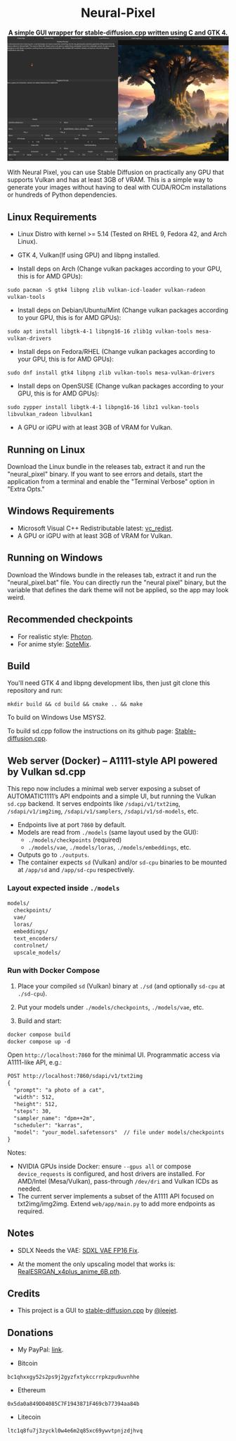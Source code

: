 <div align="center">

# Neural-Pixel
**A simple GUI wrapper for stable-diffusion.cpp written using C and GTK 4.**
![Screenshot1](https://github.com/Luiz-Alcantara/Neural-Pixel/blob/main/screenshots/img1.png?raw=true)
</div>

With Neural Pixel, you can use Stable Diffusion on practically any GPU that supports Vulkan and has at least 3GB of VRAM. This is a simple way to generate your images without having to deal with CUDA/ROCm installations or hundreds of Python dependencies.

## Linux Requirements

- Linux Distro with kernel >= 5.14 (Tested on RHEL 9, Fedora 42, and Arch Linux).

- GTK 4, Vulkan(If using GPU) and libpng installed.
- Install deps on Arch (Change vulkan packages according to your GPU, this is for AMD GPUs):
```
sudo pacman -S gtk4 libpng zlib vulkan-icd-loader vulkan-radeon vulkan-tools
```

- Install deps on Debian/Ubuntu/Mint (Change vulkan packages according to your GPU, this is for AMD GPUs):
```
sudo apt install libgtk-4-1 libpng16-16 zlib1g vulkan-tools mesa-vulkan-drivers
```

- Install deps on Fedora/RHEL (Change vulkan packages according to your GPU, this is for AMD GPUs):
```
sudo dnf install gtk4 libpng zlib vulkan-tools mesa-vulkan-drivers
```

- Install deps on OpenSUSE (Change vulkan packages according to your GPU, this is for AMD GPUs):
```
sudo zypper install libgtk-4-1 libpng16-16 libz1 vulkan-tools libvulkan_radeon libvulkan1
```

- A GPU or iGPU with at least 3GB of VRAM for Vulkan.

## Running on Linux

Download the Linux bundle in the releases tab, extract it and run the "neural_pixel" binary.
If you want to see errors and details, start the application from a terminal and enable the "Terminal Verbose" option in "Extra Opts."

## Windows Requirements

- Microsoft Visual C++ Redistributable latest: [vc_redist](https://learn.microsoft.com/en-us/cpp/windows/latest-supported-vc-redist?view=msvc-170).
- A GPU or iGPU with at least 3GB of VRAM for Vulkan.

## Running on Windows

Download the Windows bundle in the releases tab, extract it and run the "neural_pixel.bat" file.
You can directly run the "neural pixel" binary, but the variable that defines the dark theme will not be applied, so the app may look weird.

## Recommended checkpoints

- For realistic style: [Photon](https://huggingface.co/sam749/Photon-v1/blob/main/photon_v1.safetensors).
- For anime style: [SoteMix](https://civitai.com/models/72182/sotemix).

## Build

You'll need GTK 4 and libpng development libs, then just git clone this repository and run:
```
mkdir build && cd build && cmake .. && make
```
To build on Windows Use MSYS2.

To build sd.cpp follow the instructions on its github page: [Stable-diffusion.cpp](https://github.com/leejet/stable-diffusion.cpp).

## Web server (Docker) – A1111-style API powered by Vulkan sd.cpp

This repo now includes a minimal web server exposing a subset of AUTOMATIC1111’s API endpoints and a simple UI, but running the Vulkan `sd.cpp` backend. It serves endpoints like `/sdapi/v1/txt2img`, `/sdapi/v1/img2img`, `/sdapi/v1/samplers`, `/sdapi/v1/sd-models`, etc.

- Endpoints live at port `7860` by default.
- Models are read from `./models` (same layout used by the GUI):
  - `./models/checkpoints` (required)
  - `./models/vae`, `./models/loras`, `./models/embeddings`, etc.
- Outputs go to `./outputs`.
- The container expects `sd` (Vulkan) and/or `sd-cpu` binaries to be mounted at `/app/sd` and `/app/sd-cpu` respectively.

### Layout expected inside `./models`

```
models/
  checkpoints/
  vae/
  loras/
  embeddings/
  text_encoders/
  controlnet/
  upscale_models/
```

### Run with Docker Compose

1) Place your compiled `sd` (Vulkan) binary at `./sd` (and optionally `sd-cpu` at `./sd-cpu`).

2) Put your models under `./models/checkpoints`, `./models/vae`, etc.

3) Build and start:

```
docker compose build
docker compose up -d
```

Open `http://localhost:7860` for the minimal UI. Programmatic access via A1111-like API, e.g.:

```
POST http://localhost:7860/sdapi/v1/txt2img
{
  "prompt": "a photo of a cat",
  "width": 512,
  "height": 512,
  "steps": 30,
  "sampler_name": "dpm++2m",
  "scheduler": "karras",
  "model": "your_model.safetensors"  // file under models/checkpoints
}
```

Notes:
- NVIDIA GPUs inside Docker: ensure `--gpus all` or compose `device_requests` is configured, and host drivers are installed. For AMD/Intel (Mesa/Vulkan), pass-through `/dev/dri` and Vulkan ICDs as needed.
- The current server implements a subset of the A1111 API focused on txt2img/img2img. Extend `web/app/main.py` to add more endpoints as required.

## Notes

- SDLX Needs the VAE: [SDXL VAE FP16 Fix](https://huggingface.co/madebyollin/sdxl-vae-fp16-fix/blob/main/sdxl_vae.safetensors).

- At the moment the only upscaling model that works is: [RealESRGAN_x4plus_anime_6B.pth](https://github.com/xinntao/Real-ESRGAN/releases/download/v0.2.2.4/RealESRGAN_x4plus_anime_6B.pth).

## Credits

- This project is a GUI to [stable-diffusion.cpp](https://github.com/leejet/stable-diffusion.cpp) by [@leejet](https://github.com/leejet).

## Donations

- My PayPal: [link](https://www.paypal.com/donate/?hosted_button_id=G29L2QHNWDJHJ).

- Bitcoin
```
bc1qhxxgy52s2ps9j2gyzfxtykccrrpkzpu9uvnhhe
```
- Ethereum
```
0x5da0a849D04085C7F1943871F469cb77394aa84b
```
- Litecoin
```
ltc1q8fu7j3zyckl0w4e6m2q85xc69ywvtpnjzdjhvq
```
